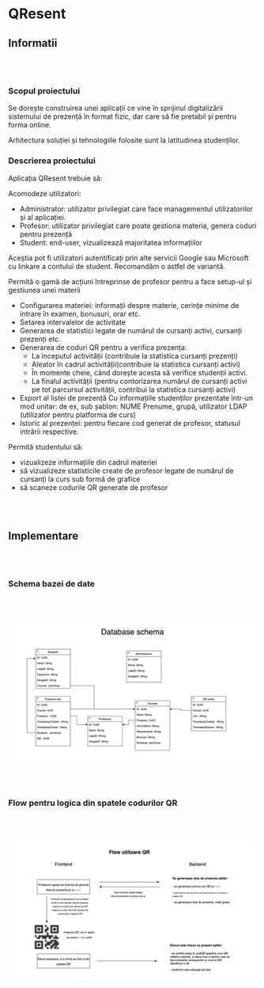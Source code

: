 # QResent

## Informatii
\
&nbsp;

### Scopul proiectului



Se dorește construirea unei aplicații ce vine în sprijinul digitalizării sistemului de prezență în format fizic, dar care să fie pretabil și pentru forma online.

Arhitectura soluției și tehnologiile folosite sunt la latitudinea studenților.



### Descrierea proiectului

Aplicația QResent trebuie să:



Acomodeze utilizatori:
* Administrator: utilizator privilegiat care face managementul utilizatorilor și al aplicației.
* Profesor: utilizator privilegiat care poate gestiona materia, genera coduri pentru prezență
* Student: end-user, vizualizează majoritatea informațiilor

Aceștia pot fi utilizatori autentificați prin alte servicii Google sau Microsoft cu linkare a contului de student. Recomandăm o astfel de variantă.

Permită o gamă de acțiuni întreprinse de profesor pentru a face setup-ul și gestiunea unei materii
* Configurarea materiei: informații despre materie, cerințe minime de intrare în examen, bonusuri, orar etc.
* Setarea intervalelor de activitate
* Generarea de statistici legate de numărul de cursanți activi, cursanți prezenți etc.
* Generarea de coduri QR pentru a verifica prezența:
  * La începutul activității (contribuie la statistica cursanți prezenți)
  * Aleator în cadrul activității(contribuie la statistica cursanți activi)
  * În momente cheie, când dorește acesta să verifice studenții activi.
  * La finalul activității (pentru contorizarea numărul de cursanți activi pe tot parcursul activității, contribui la statistica cursanți activi)
* Export al listei de prezență
        Cu informațiile studenților prezentate într-un mod unitar: de ex, sub șablon: NUME Prenume, grupă, utilizator LDAP (utilizator pentru platforma de curs)
* Istoric al prezenței: pentru fiecare cod generat de profesor, statusul intrării respective.

Permită studentului să:
* vizualizeze informațiile din cadrul materiei
* să vizualizeze statisticile create de profesor legate de numărul de cursanți la curs sub formă de grafice
* să scaneze codurile QR generate de profesor

\
&nbsp;
## Implementare
\
&nbsp;


### Schema bazei de date
\
&nbsp;

![Schema bazei de date](./Database%20schema.png)
\
&nbsp;
\
&nbsp;
\
&nbsp;
### Flow pentru logica din spatele codurilor QR
\
&nbsp;

![Flow QR](./QRflow.png)
